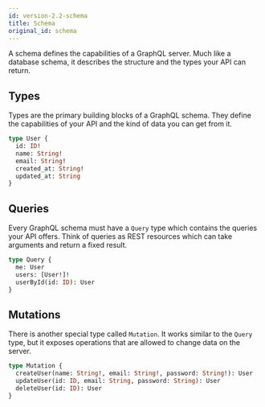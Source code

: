 ```yaml
---
id: version-2.2-schema
title: Schema
original_id: schema
---
```


A schema defines the capabilities of a GraphQL server.
Much like a database schema, it describes the structure and the types your API can return.

## Types

Types are the primary building blocks of a GraphQL schema.
They define the capabilities of your API and the kind of data you can get from it.

```graphql
type User {
  id: ID!
  name: String!
  email: String!
  created_at: String!
  updated_at: String
}
```

## Queries

Every GraphQL schema must have a `Query` type which contains the queries your API offers.
Think of queries as REST resources which can take arguments and return a fixed result.

```graphql
type Query {
  me: User
  users: [User!]!
  userById(id: ID): User 
}
```

## Mutations

There is another special type called `Mutation`.
It works similar to the `Query` type, but it exposes operations that are
allowed to change data on the server.

```graphql
type Mutation {
  createUser(name: String!, email: String!, password: String!): User
  updateUser(id: ID, email: String, password: String): User
  deleteUser(id: ID): User
}
```
